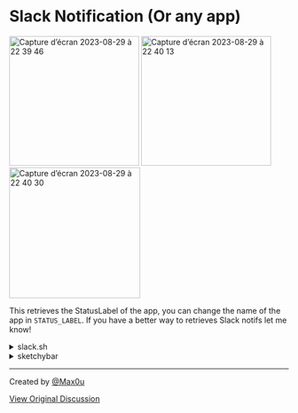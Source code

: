 # Slack Notification (Or any app)

<img width="234" alt="Capture d’écran 2023-08-29 à 22 39 46" src="https://github.com/FelixKratz/SketchyBar/assets/21695361/6c6e5ccc-2ff9-4cfd-bb65-272b74d71775">
<img width="234" alt="Capture d’écran 2023-08-29 à 22 40 13" src="https://github.com/FelixKratz/SketchyBar/assets/21695361/a822fcef-f1ff-4068-9784-b2aeccf213c2">
<img width="236" alt="Capture d’écran 2023-08-29 à 22 40 30" src="https://github.com/FelixKratz/SketchyBar/assets/21695361/99ece6a6-c0b1-4ecc-90a6-a90ee0469d87">

This retrieves the StatusLabel of the app, you can change the name of the app in `STATUS_LABEL`. If you have a better way to retrieves Slack notifs let me know! 

<details>
<summary>slack.sh</summary>

```bash
#!/usr/bin/env sh
STATUS_LABEL=$(lsappinfo info -only StatusLabel "Slack")
ICON="󰒱"
if [[ $STATUS_LABEL =~ \"label\"=\"([^\"]*)\" ]]; then
    LABEL="${BASH_REMATCH[1]}"

    if [[ $LABEL == "" ]]; then
        ICON_COLOR="0xffa6da95"
    elif [[ $LABEL == "•" ]]; then
        ICON_COLOR="0xffeed49f"
    elif [[ $LABEL =~ ^[0-9]+$ ]]; then
        ICON_COLOR="0xffed8796"
    else
        exit 0
    fi
else
  exit 0
fi

sketchybar --set $NAME icon=$ICON label="${LABEL}" icon.color=${ICON_COLOR}
```

</details>

<details>
<summary>sketchybar</summary>

```bash
sketchybar  --add   item slack right \
            --set   slack \
                    update_freq=180 \
                    script="$PLUGIN_DIR/slack.sh" \
                    background.padding_left=15  \
                    icon.font.size=18 \
           --subscribe slack system_woke
```

</details>

---

Created by [@Max0u](https://github.com/Max0u)

[View Original Discussion](https://github.com/FelixKratz/SketchyBar/discussions/12#discussioncomment-6857450)
